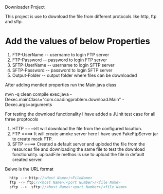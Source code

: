 

Downloader Project

This project is use to download the file from different protocols like http, ftp and sftp.

Add the values of below Properties
========================================================================
1. FTP-UserName -- username to login FTP server
2. FTP-Password -- password to login FTP server
3. SFTP-UserName -- username to login SFTP server
4. SFTP-Password -- password to login SFTP server
5. Output-Folder -- output folder where files can be downloaded

After adding mentied properties run the Main.java class

 mvn -q clean compile exec:java -Dexec.mainClass="com.coadingproblem.download.Main" -Dexec.args=arguments

For testing the download functionality I have added a JUnit test case for all three proptocols
1. HTTP ====>It will download the file from the configured location.
2. FTP  ====> It will create amoke server here I have used FakeFtpServer jar to create mock FTP.
3. SFTP ====> Created a default server and uploded the file from the resources file and downloading the same file 
             to test the download functionality. uploadFile methos is use to upload the file in default created server.
             
 Belwo is the URL format 
```javascript
  http --> http://<Host Name>/<FileName>
  ftp --> ftp://<host Name>:<port Number>/<file Name>
  sftp -->  sftp://<host Name>:<port Number>/<file Name>
 ```
